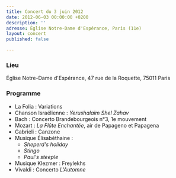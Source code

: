 ```yaml
---
title: Concert du 3 juin 2012
date: 2012-06-03 00:00:00 +0200
description: ''
adresse: Église Notre-Dame d'Espérance, Paris (11e)
layout: concert
published: false

---
```

### Lieu

Église Notre-Dame d'Espérance, 47 rue de la Roquette, 75011 Paris

### Programme

* La Folia : Variations
* Chanson Israélienne : _Yerushalaim Shel Zahav_
* Bach : Concerto Brandebourgeois n°3, 1e mouvement
* Mozart : _La Flûte Enchantée_, air de Papageno et Papagena
* Gabrieli : Canzone
* Musique Élisabéthaine :
  * _Sheperd's holiday_
  * _Stingo_
  * _Paul's steeple_
* Musique Klezmer : Freylekhs
* Vivaldi : Concerto _L'Automne_